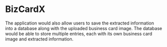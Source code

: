 # BizCardX
The application would also allow users to save the extracted information into a database along with the uploaded business card image. The database would be able to store multiple entries, each with its own business card image and extracted information.
